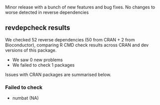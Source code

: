 Minor release with a bunch of new features and bug fixes. No changes to worse
detected in reverse dependencies

## revdepcheck results

We checked 52 reverse dependencies (50 from CRAN + 2 from Bioconductor), comparing R CMD check results across CRAN and dev versions of this package.

 * We saw 0 new problems
 * We failed to check 1 packages

Issues with CRAN packages are summarised below.

### Failed to check

* numbat (NA)
